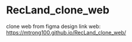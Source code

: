 # RecLand_clone_web
clone web from figma design
link web: https://mtrong100.github.io/RecLand_clone_web/
